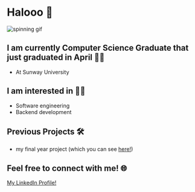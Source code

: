 # Halooo 👋

![spinning gif](https://github.com/houyin-y/houyin-y/assets/76818628/caec5fd4-439c-4163-8ecc-913581c01a6c)

## I am currently Computer Science Graduate that just graduated in April 👨‍🎓
- At Sunway University 

## I am interested in 👨‍💻
- Software engineering
- Backend development

## Previous Projects 🛠️
- my final year project (which you can see [here!](https://github.com/houyin-y/FYP-ProgramCodePlagiarismDetection))

## Feel free to connect with me! 🌐
[My LinkedIn Profile!](https://www.linkedin.com/in/houyin/)


<!--
**houyin-y/houyin-y** is a ✨ _special_ ✨ repository because its `README.md` (this file) appears on your GitHub profile.

Here are some ideas to get you started:

- 🔭 I’m currently working on ...
- 🌱 I’m currently learning ...
- 👯 I’m looking to collaborate on ...
- 🤔 I’m looking for help with ...
- 💬 Ask me about ...
- 📫 How to reach me: ...
- 😄 Pronouns: ...
- ⚡ Fun fact: ...
-->
